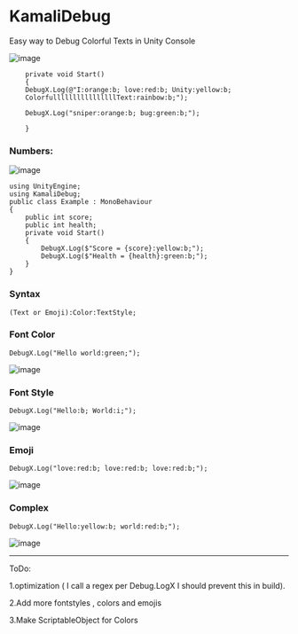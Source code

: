 # KamaliDebug
Easy way to Debug Colorful Texts in Unity Console

![image](https://user-images.githubusercontent.com/16706911/66844927-0af01480-ef7c-11e9-8202-a2d35878955e.png)


```
    private void Start()
    {
    DebugX.Log(@"I:orange:b; love:red:b; Unity:yellow:b;
    ColorfullllllllllllllllText:rainbow:b;");
    
    DebugX.Log("sniper:orange:b; bug:green:b;");

    }
```

<H3> Numbers:  </H3>


![image](https://user-images.githubusercontent.com/16706911/67084273-808cf800-f1a9-11e9-9a12-a283fc66b957.png)

```
using UnityEngine;
using KamaliDebug;
public class Example : MonoBehaviour
{
    public int score;
    public int health;
    private void Start()
    {
        DebugX.Log($"Score = {score}:yellow:b;");
        DebugX.Log($"Health = {health}:green:b;");
    }
}
```



<H3> Syntax </H3>

```(Text or Emoji):Color:TextStyle;```




<H3> Font Color </H3>

```DebugX.Log("Hello world:green;");```




![image](https://user-images.githubusercontent.com/16706911/66838611-d2e3d400-ef71-11e9-8721-c71773f4cd79.png)

<H3> Font Style </H3>

```DebugX.Log("Hello:b; World:i;");```


    
![image](https://user-images.githubusercontent.com/16706911/66840783-72569600-ef75-11e9-80c7-4d0d3e8ffab2.png)


<H3> Emoji </H3>

```DebugX.Log("love:red:b; love:red:b; love:red:b;");```


![image](https://user-images.githubusercontent.com/16706911/66839173-dd529d80-ef72-11e9-9010-eac6aaf06411.png)




<H3> Complex </H3>

```DebugX.Log("Hello:yellow:b; world:red:b;");```

![image](https://user-images.githubusercontent.com/16706911/66838419-7da7c280-ef71-11e9-83c6-d0dda9d5d75f.png)



___________

ToDo:

1.optimization ( I call a regex per Debug.LogX I should prevent this in build).

2.Add more fontstyles , colors and emojis

3.Make ScriptableObject for Colors

